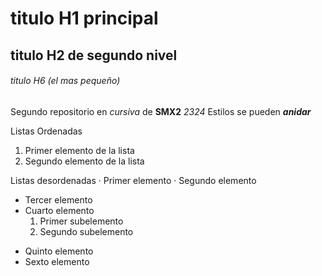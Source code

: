 # titulo H1 principal

## titulo H2 de segundo nivel

###### titulo H6 (el mas pequeño)

Segundo repositorio en _cursiva_ de __SMX2__ *2324*
Estilos se pueden *__anidar__*

Listas Ordenadas 
1. Primer elemento de la lista
2. Segundo elemento de la lista

Listas desordenadas
· Primer elemento
· Segundo elemento
- Tercer elemento
- Cuarto elemento
    1. Primer subelemento
    2. Segundo subelemento
+ Quinto elemento
+ Sexto elemento
